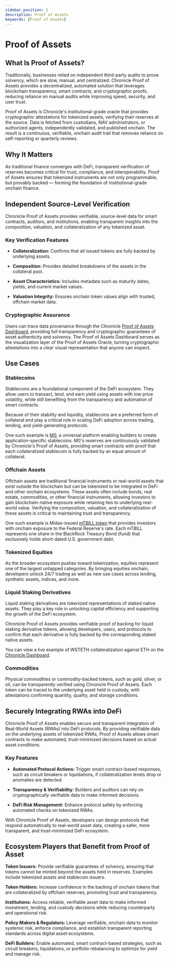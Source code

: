 ```yaml
---
sidebar_position: 2
description: Proof of Assets
keywords: [Proof of Assets]
---
```

# Proof of Assets
## What Is Proof of Assets?

Traditionally, businesses relied on independent third-party audits to prove solvency, which are slow, manual, and centralized.
Chronicle Proof of Assets provides a decentralized, automated solution that leverages blockchain transparency, smart contracts, and cryptographic proofs, reducing reliance on manual audits while improving speed, security, and user trust.

Proof of Assets is Chronicle's institutional-grade oracle that provides cryptographic attestations for tokenized assets, verifying their reserves at the source. 
Data is fetched from custodians, NAV administrators, or authorized agents, independently validated, and published onchain. The result is a continuous, verifiable, onchain audit trail that removes reliance on self-reporting or quarterly reviews.
## Why It Matters

As traditional finance converges with DeFi, transparent verification of reserves becomes critical for trust, compliance, and interoperability. Proof of Assets ensures that tokenized instruments are not only programmable, but provably backed — forming the foundation of institutional-grade onchain finance.

## Independent Source-Level Verification

Chronicle Proof of Assets provides verifiable, source-level data for smart contracts, auditors, and institutions, enabling transparent insights into the composition, valuation, and collateralization of any tokenized asset.

### Key Verification Features

- **Collateralization:**
Confirms that all issued tokens are fully backed by underlying assets.

- **Composition:**
Provides detailed breakdowns of the assets in the collateral pool.

- **Asset Characteristics:**
Includes metadata such as maturity dates, yields, and current market values.

- **Valuation Integrity:**
Ensures onchain token values align with trusted, offchain market data.

### Cryptographic Assurance

Users can trace data provenance through the Chronicle [Proof of Assets Dashboard](https://chroniclelabs.org/dashboard/vaos), providing full transparency and cryptographic guarantees of asset authenticity and solvency. The Proof of Assets Dashboard serves as the visualization layer of the Proof of Assets Oracle, turning cryptographic attestations into a clear visual representation that anyone can inspect.

## Use Cases

### Stablecoins
Stablecoins are a foundational component of the DeFi ecosystem. They allow users to transact, lend, and earn yield using assets with low price volatility, while still benefiting from the transparency and automation of smart contracts.

Because of their stability and liquidity, stablecoins are a preferred form of collateral and play a critical role in scaling DeFi adoption across trading, lending, and yield-generating protocols.

One such example is [M0](https://chroniclelabs.org/dashboard/vao/m-by-m0), a universal platform enabling builders to create application-specific stablecoins. M0's reserves are continuously validated by Chronicle's Proof of Assets, providing smart contracts with proof that each collateralized stablecoin is fully backed by an equal amount of collateral.

### Offchain Assets

Offchain assets are traditional financial instruments or real-world assets that exist outside the blockchain but can be tokenized to be integrated in DeFi and other onchain ecosystems. These assets often include bonds, real estate, commodities, or other financial instruments, allowing investors to gain blockchain-native exposure while retaining ties to underlying real-world value. Verifying the composition, valuation, and collateralization of these assets is critical to maintaining trust and transparency.

One such example is Midas-issued [mTBILL token](https://chroniclelabs.org/dashboard/oracle/MTBILL/USD#blockchain=BASE&contract=0x70E58b7A1c884fFFE7dbce5249337603a28b8422&txn=0x15960b385f3d495440731fbca9da2b9a44d0274398c15ac028c58e6b0a43b78f) that provides investors with onchain exposure to the Federal Reserve's rate. Each mTBILL represents one share in the BlackRock Treasury Bond (fund) that exclusively holds short-dated U.S. government debt. 

### Tokenized Equities
As the broader ecosystem pushes toward tokenization, equities represent one of the largest untapped categories. By bringing equities onchain, developers unlock 24/7 trading as well as new use cases across lending, synthetic assets, indices, and more.

### Liquid Staking Derivatives
Liquid staking derivatives are tokenized representations of staked native assets. They play a key role in unlocking capital efficiency and supporting the growth of the DeFi ecosystem.

Chronicle Proof of Assets provides verifiable proof of backing for liquid staking derivative tokens, allowing developers, users, and protocols to confirm that each derivative is fully backed by the corresponding staked native assets.

You can view a live example of WSTETH collateralization against ETH on the [Chronicle Dashboard](https://chroniclelabs.org/dashboard/oracle/WSTETH%23fundamental/ETH#blockchain=UNICHAIN&contract=0x74661a9ea74fD04975c6eBc6B155Abf8f885636c&txn=0x5dac41704457f9033b280e5a6ac5eec3f27898312c085f6fcacd96463c7c5551).

### Commodities
Physical commodities or commodity-backed tokens, such as gold, silver, or oil, can be transparently verified using Chronicle Proof of Assets. Each token can be traced to the underlying asset held in custody, with attestations confirming quantity, quality, and storage conditions.

## Securely Integrating RWAs into DeFi

Chronicle Proof of Assets enables secure and transparent integration of Real-World Assets (RWAs) into DeFi protocols. By providing verifiable data on the underlying assets of tokenized RWAs, Proof of Assets allows smart contracts to make automated, trust-minimized decisions based on actual asset conditions.

### Key Features

- **Automated Protocol Actions:** Trigger smart contract-based responses, such as circuit breakers or liquidations, if collateralization levels drop or anomalies are detected.

- **Transparency & Verifiability:** Builders and auditors can rely on cryptographically verifiable data to make informed decisions.

- **DeFi Risk Management:** Enhance protocol safety by enforcing automated checks on tokenized RWAs.

With Chronicle Proof of Assets, developers can design protocols that respond automatically to real-world asset data, creating a safer, more transparent, and trust-minimized DeFi ecosystem.


## Ecosystem Players that Benefit from Proof of Asset

**Token Issuers:** Provide verifiable guarantees of solvency, ensuring that tokens cannot be minted beyond the assets held in reserves. Examples include tokenized assets and stablecoin issuers.

**Token Holders:** Increase confidence in the backing of onchain tokens that are collateralized by offchain reserves, promoting trust and transparency.

**Institutions:** Access reliable, verifiable asset data to make informed investment, lending, and custody decisions while reducing counterparty and operational risk.

**Policy Makers & Regulators:** Leverage verifiable, onchain data to monitor systemic risk, enforce compliance, and establish transparent reporting standards across digital asset ecosystems.

**DeFi Builders:** Enable automated, smart contract-based strategies, such as circuit breakers, liquidations, or portfolio rebalancing to optimize for yield and manage risk.